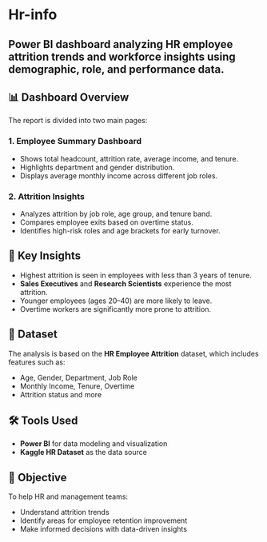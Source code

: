 # Hr-info
Power BI dashboard analyzing HR employee attrition trends and workforce insights using demographic, role, and performance data.
---

## 📊 Dashboard Overview

The report is divided into two main pages:

### 1. **Employee Summary Dashboard**

* Shows total headcount, attrition rate, average income, and tenure.
* Highlights department and gender distribution.
* Displays average monthly income across different job roles.

### 2. **Attrition Insights**

* Analyzes attrition by job role, age group, and tenure band.
* Compares employee exits based on overtime status.
* Identifies high-risk roles and age brackets for early turnover.

## 🧠 Key Insights

* Highest attrition is seen in employees with less than 3 years of tenure.
* **Sales Executives** and **Research Scientists** experience the most attrition.
* Younger employees (ages 20–40) are more likely to leave.
* Overtime workers are significantly more prone to attrition.

## 📁 Dataset

The analysis is based on the **HR Employee Attrition** dataset, which includes features such as:

* Age, Gender, Department, Job Role
* Monthly Income, Tenure, Overtime
* Attrition status and more

## 🛠 Tools Used

* **Power BI** for data modeling and visualization
* **Kaggle HR Dataset** as the data source

## 📌 Objective

To help HR and management teams:

* Understand attrition trends
* Identify areas for employee retention improvement
* Make informed decisions with data-driven insights
